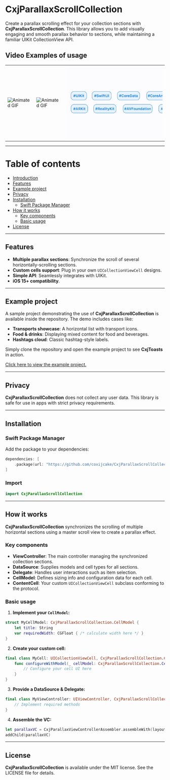 # CxjParallaxScrollCollection

Create a parallax scrolling effect for your collection sections with **CxjParallaxScrollCollection**. This library allows you to add visually engaging and smooth parallax behavior to sections, while maintaining a familiar UIKit CollectionView API.

## Video Examples of usage
<table>
  <tr>
    <td>
<img src="https://raw.githubusercontent.com/coxijcake/CxjParallaxScrollCollectionExample/main/assets/example_0.gif" alt="Animated GIF" />
    </td>
    <td>
<img src="https://raw.githubusercontent.com/coxijcake/CxjParallaxScrollCollectionExample/main/assets/example_1.gif" alt="Animated GIF" />
    </td>
    <td>
<img src="https://raw.githubusercontent.com/coxijcake/CxjParallaxScrollCollectionExample/main/assets/example_2.gif" alt="Animated GIF" />
    </td>
</table>

---

# Table of contents
- [Introduction](#cxjparallaxscrollcollection)
- [Features](#features)
- [Example project](#example-project)
- [Privacy](#privacy)
- [Installation](#installation)
  - [Swift Package Manager](#swift-package-manager)
- [How it works](#how-it-works)
  - [Key components](#key-components)
  - [Basic usage](#basic-usage)
- [License](#license)

---

## Features
- **Multiple parallax sections**: Synchronize the scroll of several horizontally-scrolling sections.
- **Custom cells support**: Plug in your own `UICollectionViewCell` designs.
- **Simple API**: Seamlessly integrates with UIKit.
- **iOS 15+ compatibility**.

---

## Example project

A sample project demonstrating the use of **CxjParallaxScrollCollection** is available inside the repository. The demo includes cases like:
- **Transports showcase**: A horizontal list with transport icons.
- **Food & drinks**: Displaying mixed content for food and beverages.
- **Hashtags cloud**: Classic hashtag-style labels.

Simply clone the repository and open the example project to see **CxjToasts** in action.

[Click here to view the example project.](https://github.com/coxijcake/CxjParallaxScrollCollectionExample)

---

## Privacy

**CxjParallaxScrollCollection** does not collect any user data. This library is safe for use in apps with strict privacy requirements.

---

## Installation

### Swift Package Manager
Add the package to your dependencies:
```swift
dependencies: [
    .package(url: "https://github.com/coxijcake/CxjParallaxScrollCollection", from: "1.0.0")
]
```

### Import
```swift
import CxjParallaxScrollCollection
```

---

## How it works

**CxjParallaxScrollCollection** synchronizes the scrolling of multiple horizontal sections using a master scroll view to create a parallax effect.

### Key components

- **ViewController**: The main controller managing the synchronized collection sections.
- **DataSource**: Supplies models and cell types for all sections.
- **Delegate**: Handles user interactions such as item selection.
- **CellModel**: Defines sizing info and configuration data for each cell.
- **ContentCell**: Your custom `UICollectionViewCell` subclass conforming to the protocol.

### Basic usage

1. **Implement your `CellModel`:**
```swift
struct MyCellModel: CxjParallaxScrollCollection.CellModel {
    let title: String
    var requiredWidth: CGFloat { /* calculate width here */ }
}
```

2. **Create your custom cell:**
```swift
final class MyCell: UICollectionViewCell, CxjParallaxScrollCollection.ContentCell {
    func configureWithModel(_ cellModel: CxjParallaxScrollCollection.CellModel) {
        // Configure your cell UI here
    }
}
```

3. **Provide a DataSource & Delegate:**
```swift
final class MyViewController: UIViewController, CxjParallaxScrollCollection.DataSource, CxjParallaxScrollCollection.Delegate {
    // Implement required methods
}
```

4. **Assemble the VC:**
```swift
let parallaxVC = CxjParallaxViewControllerAssembler.assembleWith(layout: layout, dataSource: self, delegate: self)
addChild(parallaxVC)
```

---

## License
**CxjParallaxScrollCollection** is available under the MIT license. See the LICENSE file for details.
